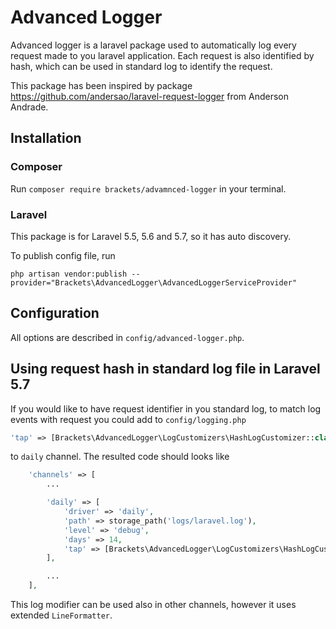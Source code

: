 # Advanced Logger

Advanced logger is a laravel package used to automatically log every request made to you laravel application. Each request is also identified by hash, which can be used in standard log to identify the request.

This package has been inspired by package https://github.com/andersao/laravel-request-logger from Anderson Andrade. 

## Installation

### Composer

Run `composer require brackets/advamnced-logger` in your terminal.

### Laravel

This package is for Laravel 5.5, 5.6 and 5.7, so it has auto discovery.

To publish config file, run

```shell
php artisan vendor:publish --provider="Brackets\AdvancedLogger\AdvancedLoggerServiceProvider"
```

## Configuration

All options are described in `config/advanced-logger.php`.

## Using request hash in standard log file in Laravel 5.7

If you would like to have request identifier in you standard log, to match log events with request you could add to `config/logging.php`

```php
'tap' => [Brackets\AdvancedLogger\LogCustomizers\HashLogCustomizer::class],
```

to `daily` channel. The resulted code should looks like

```php
    'channels' => [
        ...

        'daily' => [
            'driver' => 'daily',
            'path' => storage_path('logs/laravel.log'),
            'level' => 'debug',
            'days' => 14,
            'tap' => [Brackets\AdvancedLogger\LogCustomizers\HashLogCustomizer::class],
        ],

        ...
    ],
```

This log modifier can be used also in other channels, however it uses extended `LineFormatter`.